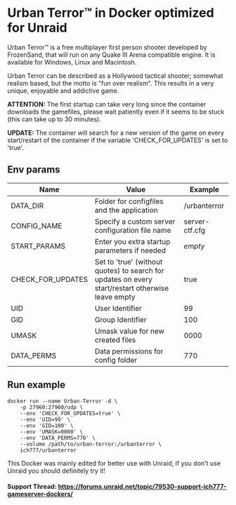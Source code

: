# Urban Terror™ in Docker optimized for Unraid
Urban Terror™ is a free multiplayer first person shooter developed by FrozenSand, that will run on any Quake III Arena compatible engine. It is available for Windows, Linux and Macintosh.

Urban Terror can be described as a Hollywood tactical shooter; somewhat realism based, but the motto is "fun over realism". This results in a very unique, enjoyable and addictive game.

**ATTENTION:** The first startup can take very long since the container downloads the gamefiles, please wait patiently even if it seems to be stuck (this can take up to 30 minutes).

**UPDATE:** The container will search for a new version of the game on every start/restart of the container if the variable 'CHECK_FOR_UPDATES' is set to 'true'.


## Env params
| Name | Value | Example |
| --- | --- | --- |
| DATA_DIR | Folder for configfiles and the application | /urbanterror |
| CONFIG_NAME | Specify a custom server configuration file name | server-ctf.cfg |
| START_PARAMS | Enter you extra startup parameters if needed | *empty* |
| CHECK_FOR_UPDATES | Set to 'true' (without quotes) to search for updates on every start/restart otherwise leave empty | true |
| UID | User Identifier | 99 |
| GID | Group Identifier | 100 |
| UMASK | Umask value for new created files | 0000 |
| DATA_PERMS | Data permissions for config folder | 770 |

## Run example
```
docker run --name Urban-Terror -d \
	-p 27960:27960/udp \
	--env 'CHECK_FOR_UPDATES=true' \
	--env 'UID=99' \
	--env 'GID=100' \
	--env 'UMASK=0000' \
	--env 'DATA_PERMS=770' \
	--volume /path/to/urban-terror:/urbanterror \
	ich777/urbanterror
```

This Docker was mainly edited for better use with Unraid, if you don't use Unraid you should definitely try it!
 
#### Support Thread: https://forums.unraid.net/topic/79530-support-ich777-gameserver-dockers/
